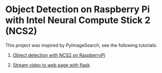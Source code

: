 # Object Detection on Raspberry Pi with Intel Neural Compute Stick 2 (NCS2)


This project was inspired by PyImageSearch, see the following tutorials:


1. [Object detection with NCS2 on RaspberryPi](https://www.pyimagesearch.com/2019/04/08/openvino-opencv-and-movidius-ncs-on-the-raspberry-pi/)

2. [Stream video to web page with flask](https://www.pyimagesearch.com/2019/09/02/opencv-stream-video-to-web-browser-html-page/)

